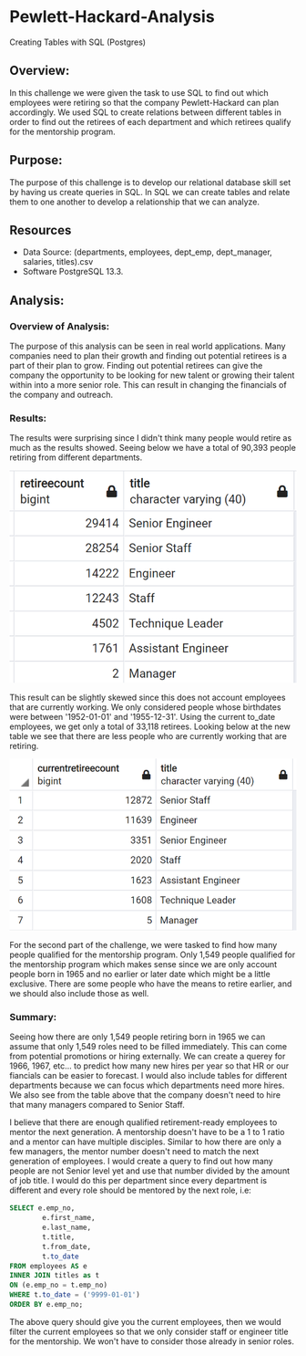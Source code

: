 # Pewlett-Hackard-Analysis
Creating Tables with SQL (Postgres)

## Overview:
In this challenge we were given the task to use SQL to find out which employees were retiring so that the company Pewlett-Hackard can plan accordingly. We used SQL to create relations between different tables in order to find out the retirees of each department and which retirees qualify for the mentorship program. 

## Purpose:
The purpose of this challenge is to develop our relational database skill set by having us create queries in SQL. In SQL we can create tables and relate them to one another to develop a relationship that we can analyze. 

## Resources
* Data Source: (departments, employees, dept_emp, dept_manager, salaries, titles).csv
* Software PostgreSQL 13.3. 

## Analysis:
### Overview of Analysis:
The purpose of this analysis can be seen in real world applications. Many companies need to plan their growth and finding out potential retirees is a part of their plan to grow. Finding out potential retirees can give the company the opportunity to be looking for new talent or growing their talent within into a more senior role. This can result in changing the financials of the company and outreach. 

### Results:
The results were surprising since I didn't think many people would retire as much as the results showed. Seeing below we have a total of 90,393 people retiring from different departments. 

![Retirees per Department](https://github.com/lo7kyle/Pewlett-Hackard-Analysis/blob/main/Resources/retireecount_per_title.PNG) 

This result can be slightly skewed since this does not account employees that are currently working. We only considered people whose birthdates were between '1952-01-01' and '1955-12-31'. Using the current to_date employees, we get only a total of 33,118 retirees. Looking below at the new table we see that there are less people who are currently working that are retiring. 

![Current Retirees per Department](https://github.com/lo7kyle/Pewlett-Hackard-Analysis/blob/main/Resources/currentretireecount_per_title.PNG) 

For the second part of the challenge, we were tasked to find how many people qualified for the mentorship program. Only 1,549 people qualified for the mentorship program which makes sense since we are only account people born in 1965 and no earlier or later date which might be a little exclusive. There are some people who have the means to retire earlier, and we should also include those as well. 

### Summary:
Seeing how there are only 1,549 people retiring born in 1965 we can assume that only 1,549 roles need to be filled immediately. This can come from potential promotions or hiring externally. We can create a querey for 1966, 1967, etc... to predict how many new hires per year so that HR or our fiancials can be easier to forecast. I would also include tables for different departments because we can focus which departments need more hires. We also see from the table above that the company doesn't need to hire that many managers compared to Senior Staff. 

I believe that there are enough qualified retirement-ready employees to mentor the next generation. A mentorship doesn't have to be a 1 to 1 ratio and a mentor can have multiple disciples. Similar to how there are only a few managers, the mentor number doesn't need to match the next generation of employees. I would create a query to find out how many people are not Senior level yet and use that number divided by the amount of job title. I would do this per department since every department is different and every role should be mentored by the next role, i.e:
``` sql
SELECT e.emp_no, 
        e.first_name, 
        e.last_name,
        t.title,
        t.from_date,
        t.to_date
FROM employees AS e 
INNER JOIN titles as t
ON (e.emp_no = t.emp_no)
WHERE t.to_date = ('9999-01-01')
ORDER BY e.emp_no; 
```
The above query should give you the current employees, then we would filter the current employees so that we only consider staff or engineer title for the mentorship. We won't have to consider those already in senior roles.
